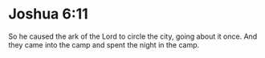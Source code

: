 # Joshua 6:11

So he caused the ark of the Lord to circle the city, going about it once. And they came into the camp and spent the night in the camp.
